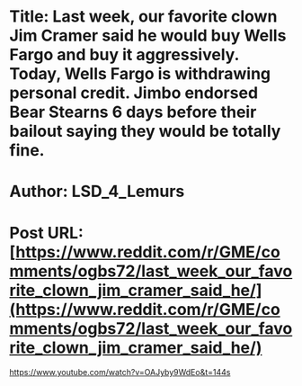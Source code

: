 # Title: Last week, our favorite clown Jim Cramer said he would buy Wells Fargo and buy it aggressively. Today, Wells Fargo is withdrawing personal credit. Jimbo endorsed Bear Stearns 6 days before their bailout saying they would be totally fine.
# Author: LSD_4_Lemurs
# Post URL: [https://www.reddit.com/r/GME/comments/ogbs72/last_week_our_favorite_clown_jim_cramer_said_he/](https://www.reddit.com/r/GME/comments/ogbs72/last_week_our_favorite_clown_jim_cramer_said_he/)


https://www.youtube.com/watch?v=OAJyby9WdEo&t=144s